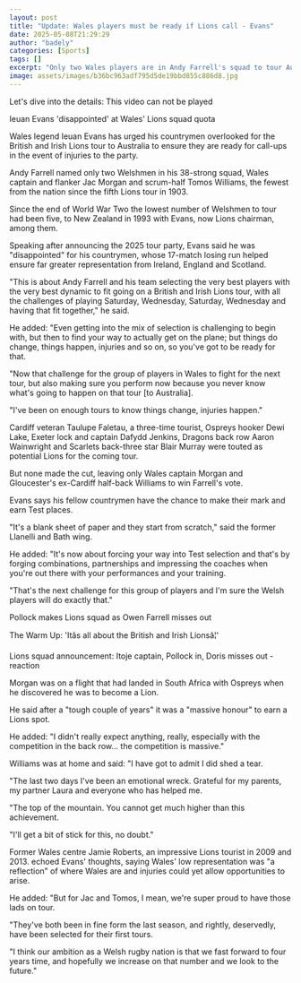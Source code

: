 ```yaml
---
layout: post
title: "Update: Wales players must be ready if Lions call - Evans"
date: 2025-05-08T21:29:29
author: "badely"
categories: [Sports]
tags: []
excerpt: "Only two Wales players are in Andy Farrell's squad to tour Australia and Ieuan Evans says chances are still likely for more to go."
image: assets/images/b36bc963adf795d5de19bbd855c886d8.jpg
---
```


Let's dive into the details: This video can not be played

Ieuan Evans 'disappointed' at Wales' Lions squad quota

Wales legend Ieuan Evans has urged his countrymen overlooked for the British and Irish Lions tour to Australia to ensure they are ready for call-ups in the event of injuries to the party.

Andy Farrell named only two Welshmen in his 38-strong squad, Wales captain and flanker Jac Morgan and scrum-half Tomos Williams, the fewest from the nation since the fifth Lions tour in 1903.

Since the end of World War Two the lowest number of Welshmen to tour had been five, to New Zealand in 1993 with Evans, now Lions chairman, among them.

Speaking after announcing the 2025 tour party, Evans said he was "disappointed" for his countrymen, whose 17-match losing run helped ensure far greater representation from Ireland, England and Scotland.

"This is about Andy Farrell and his team selecting the very best players with the very best dynamic to fit going on a British and Irish Lions tour, with all the challenges of playing Saturday, Wednesday, Saturday, Wednesday and having that fit together," he said.

He added: "Even getting into the mix of selection is challenging to begin with, but then to find your way to actually get on the plane; but things do change, things happen, injuries and so on, so you've got to be ready for that.

"Now that challenge for the group of players in Wales to fight for the next tour, but also making sure you perform now because you never know what's going to happen on that tour [to Australia]. 

"I've been on enough tours to know things change, injuries happen."

Cardiff veteran Taulupe Faletau, a three-time tourist, Ospreys hooker Dewi Lake, Exeter lock and captain Dafydd Jenkins, Dragons back row Aaron Wainwright and Scarlets back-three star Blair Murray were touted as potential Lions for the coming tour.

But none made the cut, leaving only Wales captain Morgan and Gloucester's ex-Cardiff half-back Williams to win Farrell's vote.

Evans says his fellow countrymen have the chance to make their mark and earn Test places.

"It's a blank sheet of paper and they start from scratch," said the former Llanelli and Bath wing.

He added: "It's now about forcing your way into Test selection and that's by forging combinations, partnerships and impressing the coaches when you're out there with your performances and your training. 

"That's the next challenge for this group of players and I'm sure the Welsh players will do exactly that."

Pollock makes Lions squad as Owen Farrell misses out

The Warm Up: 'Itâs all about the British and Irish Lionsâ¦'

Lions squad announcement: Itoje captain, Pollock in, Doris misses out - reaction

Morgan was on a flight that had landed in South Africa with Ospreys when he discovered he was to become a Lion.

He said after a "tough couple of years" it was a "massive honour" to earn a Lions spot.

He added: "I didn't really expect anything, really, especially with the competition in the back row... the competition is massive."

Williams was at home and said: "I have got to admit I did shed a tear.

"The last two days I've been an emotional wreck. Grateful for my parents, my partner Laura and everyone who has helped me.

"The top of the mountain. You cannot get much higher than this achievement.

"I'll get a bit of stick for this, no doubt."

Former Wales centre Jamie Roberts, an impressive Lions tourist in 2009 and 2013. echoed Evans' thoughts, saying Wales' low representation was "a reflection" of where Wales are and injuries could yet allow opportunities to arise.

He added: "But for Jac and Tomos, I mean, we're super proud to have those lads on tour.

"They've both been in fine form the last season, and rightly, deservedly, have been selected for their first tours. 

"I think our ambition as a Welsh rugby nation is that we fast forward to four years time, and hopefully we increase on that number and we look to the future."

